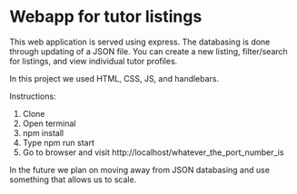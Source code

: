 <h1>Webapp for tutor listings</h1>

This web application is served using express. The databasing is done through updating of a JSON file. 
You can create a new listing, filter/search for listings, and view individual tutor profiles.

In this project we used HTML, CSS, JS, and handlebars.

Instructions:

1. Clone
2. Open terminal
3. npm install
4. Type npm run start
5. Go to browser and visit http://localhost/whatever_the_port_number_is

In the future we plan on moving away from JSON databasing and use something that allows us to scale.
